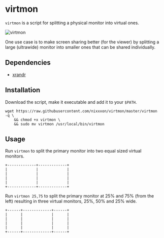# virtmon

`virtmon` is a script for splitting a physical monitor into virtual ones.

![virtmon](https://github.com/nixxxon/virtmon/assets/8500894/25dc518e-8c32-4cb8-ba79-95d6b02d5c29)

One use case is to make screen sharing better (for the viewer) by splitting a large (ultrawide) monitor into smaller ones that can be shared individually.

## Dependencies

- [xrandr](https://www.x.org/wiki/Projects/XRandR)

## Installation

Download the script, make it executable and add it to your `$PATH`.

```
wget https://raw.githubusercontent.com/nixxxon/virtmon/master/virtmon -q \
    && chmod +x virtmon \
    && sudo mv virtmon /usr/local/bin/virtmon
```

## Usage

Run `virtmon` to split the primary monitor into two equal sized virtual monitors.

```
+-------------+-------------+
|             |             |
|             |             |
|             |             |
|             |             |
+-------------+-------------+
```

Run `virtmon 25,75` to split the primary monitor at 25% and 75% (from the left) resulting in three virtual monitors, 25%, 50% and 25% wide.

```
+------+-------------+------+
|      |             |      |
|      |             |      |
|      |             |      |
|      |             |      |
+------+-------------+------+
```
